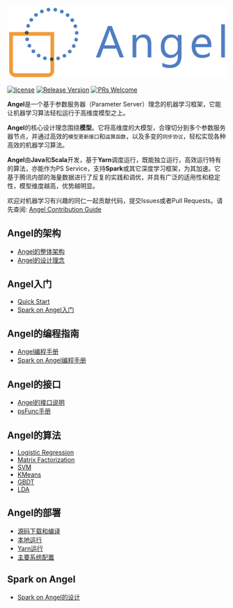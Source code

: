 ![](assets/angel_logo.png)


[![license](http://img.shields.io/badge/license-BSD3-brightgreen.svg?style=flat)](https://github.com/tencent/angel/blob/master/LICENSE)
[![Release Version](https://img.shields.io/badge/release-1.0.0-red.svg)](https://github.com/tencent/angel/releases) 
[![PRs Welcome](https://img.shields.io/badge/PRs-welcome-brightgreen.svg)](https://github.com/tencent/angel/pulls)


**Angel**是一个基于参数服务器（Parameter Server）理念的机器学习框架，它能让机器学习算法轻松运行于高维度模型之上。

**Angel**的核心设计理念围绕**模型**。它将高维度的大模型，合理切分到多个参数服务器节点，并通过高效的`模型更新接口`和`运算函数`，以及多变的`同步协议`，轻松实现各种高效的机器学习算法。

**Angel**由**Java**和**Scala**开发，基于**Yarn**调度运行，既能独立运行，高效运行特有的算法，亦能作为PS Service，支持**Spark**或其它深度学习框架，为其加速。它基于腾讯内部的海量数据进行了反复的实践和调优，并具有广泛的适用性和稳定性，模型维度越高，优势越明显。

欢迎对机器学习有兴趣的同仁一起贡献代码，提交Issues或者Pull Requests。请先查阅: [Angel Contribution Guide]()

## Angel的架构

* [Angel的整体架构](./docs/design/architecture.md)
* [Angel的设计理念](./docs/design/design.md)

## Angel入门
* [Quick Start]()
* [Spark on Angel入门](./docs/tutorials/spark_on_angel_quick_start.md)


## Angel的编程指南

* [Angel编程手册](./docs/programmers_guide/angel_programing_guide.md)
* [Spark on Angel编程手册](./docs/programmers_guide/spark_on_angel_programing_guide.md)

## Angel的接口

* [Angel的接口说明](./docs/apis/interface_api.md)
* [psFunc手册](./docs/design/pof_develop.md)

## Angel的算法

* [Logistic Regression](./docs/algo/lr_on_angel.md)
* [Matrix Factorization](./docs/algo/mf_on_angel.md)
* [SVM](./docs/algo/svm_on_angel.md)
* [KMeans](./docs/algo/kmeans_on_angel.md)
* [GBDT](./docs/algo/gbdt_on_angel.md)
* [LDA](./docs/algo/lda_on_angel.md)

## Angel的部署

* [源码下载和编译](./docs/deploy/source_compile.md)
* [本地运行](./docs/deploy/local_run.md)
* [Yarn运行](./docs/deploy/run_on_yarn.md)
* [主要系统配置](./docs/deploy/config_details.md)


## Spark on Angel

* [Spark on Angel的设计](./docs/design/spark_on_angel.md)
